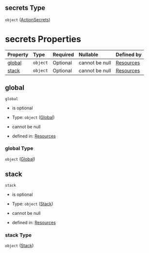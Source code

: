 ## secrets Type

`object` ([ActionSecrets](resources-properties-actionsecrets.md))

# secrets Properties

| Property          | Type     | Required | Nullable       | Defined by                                                                                                             |
| :---------------- | :------- | :------- | :------------- | :--------------------------------------------------------------------------------------------------------------------- |
| [global](#global) | `object` | Optional | cannot be null | [Resources](resources-properties-actionsecrets-properties-global.md "#/properties/secrets/properties/global") |
| [stack](#stack)   | `object` | Optional | cannot be null | [Resources](resources-properties-actionsecrets-properties-stack.md "#/properties/secrets/properties/stack")   |

## global



`global`

*   is optional

*   Type: `object` ([Global](resources-properties-actionsecrets-properties-global.md))

*   cannot be null

*   defined in: [Resources](resources-properties-actionsecrets-properties-global.md "#/properties/secrets/properties/global")

### global Type

`object` ([Global](resources-properties-actionsecrets-properties-global.md))

## stack



`stack`

*   is optional

*   Type: `object` ([Stack](resources-properties-actionsecrets-properties-stack.md))

*   cannot be null

*   defined in: [Resources](resources-properties-actionsecrets-properties-stack.md "#/properties/secrets/properties/stack")

### stack Type

`object` ([Stack](resources-properties-actionsecrets-properties-stack.md))
